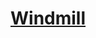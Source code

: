 # [Windmill](https://www.mousehuntgame.com/preferences.php?tab=mousehunt-improved-settings#mousehunt-improved-settings-location-hud)
